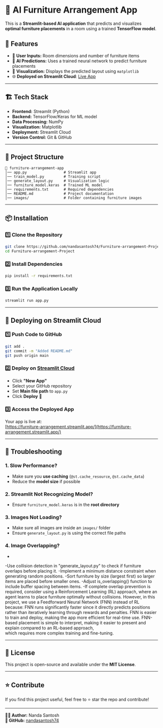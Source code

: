 # 🎩 AI Furniture Arrangement App

This is a **Streamlit-based AI application** that predicts and visualizes **optimal furniture placements** in a room using a trained **TensorFlow model**.

## 🚀 Features
- 📏 **User Inputs:** Room dimensions and number of furniture items
- 🔮 **AI Predictions:** Uses a trained neural network to predict furniture placements
- 🎨 **Visualization:** Displays the predicted layout using `matplotlib`
- 🌐 **Deployed on Streamlit Cloud**: [Live App](https://furniture-arrangement.streamlit.app/)

---

## 🏗️ Tech Stack
- **Frontend:** Streamlit (Python)
- **Backend:** TensorFlow/Keras for ML model
- **Data Processing:** NumPy
- **Visualization:** Matplotlib
- **Deployment:** Streamlit Cloud
- **Version Control:** Git & GitHub

---

## 📂 Project Structure
```
📁 furniture-arrangement-app
│── app.py                 # Streamlit app
│── train_model.py         # Training script
│── generate_layout.py     # Visualization logic
│── furniture_model.keras  # Trained ML model
│── requirements.txt       # Required dependencies
│── README.md              # Project documentation
│── images/                # Folder containing furniture images
```

---

## 📦 Installation
### 1️⃣ Clone the Repository
```sh
git clone https://github.com/nandasantosh74/Furniture-arrangement-Project.git
cd Furniture-arrangement-Project
```

### 2️⃣ Install Dependencies
```sh
pip install -r requirements.txt
```

### 3️⃣ Run the Application Locally
```sh
streamlit run app.py
```

---

## 📡 Deploying on Streamlit Cloud
### 1️⃣ Push Code to GitHub
```sh
git add .
git commit -m "Added README.md"
git push origin main
```

### 2️⃣ Deploy on [Streamlit Cloud](https://share.streamlit.io/)
- Click **"New App"**
- Select your GitHub repository
- Set **Main file path** to `app.py`
- Click **Deploy** 🚀

### 3️⃣ Access the Deployed App
Your app is live at:  
[https://furniture-arrangement.streamlit.app/](https://furniture-arrangement.streamlit.app/)

---

## 🔧 Troubleshooting
### **1. Slow Performance?**
- Make sure you **use caching** (`@st.cache_resource`, `@st.cache_data`)
- Reduce the **model size** if possible

### **2. Streamlit Not Recognizing Model?**
- Ensure `furniture_model.keras` is in the **root directory**

### **3. Images Not Loading?**
- Make sure all images are inside an `images/` folder
- Ensure `generate_layout.py` is using the correct file paths

### **4. Image Overlapping?**
-
-Use collision detection in "generate_layout.py" to check if furniture overlaps before placing it.
-Implement a minimum distance constraint when generating random positions.
-Sort furniture by size (largest first) so larger items are placed before smaller ones.
-Adjust is_overlapping() function to include buffer spacing between items.
-If complete overlap prevention is required, consider using a Reinforcement Learning (RL) approach, where an agent learns to place furniture optimally without collisions. However, in this project, we use a Feedforward Neural Network (FNN) instead of RL because:
  FNN runs significantly faster since it directly predicts positions rather than iteratively learning through rewards and      penalties.
  FNN is easier to train and deploy, making the app more efficient for real-time use.
  FNN-based placement is simple to interpret, making it easier to present and explain compared to an RL-based approach,   
  which requires more complex training and fine-tuning.



---

## 📜 License
This project is open-source and available under the **MIT License**.

---

## ⭐ Contribute
If you find this project useful, feel free to ⭐ star the repo and contribute!

---

**👨‍💻 Author:** Nanda Santosh  
**📌 GitHub:** [nandasantosh74](https://github.com/nandasantosh74)

